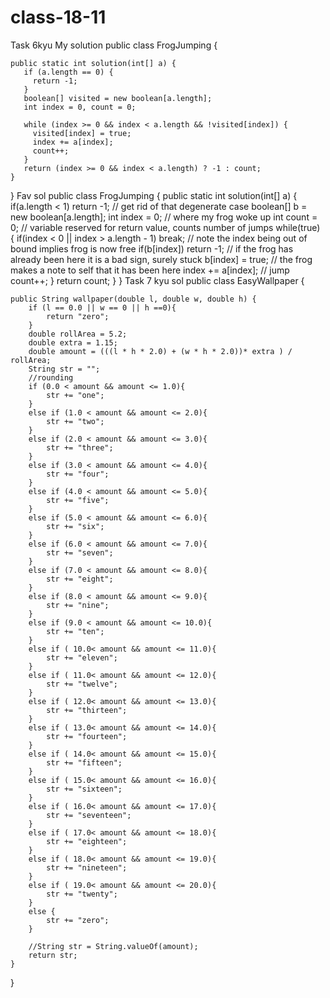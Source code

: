 # class-18-11
Task 6kyu
My solution 
public class FrogJumping {

    public static int solution(int[] a) {
       if (a.length == 0) {
         return -1;
       }
       boolean[] visited = new boolean[a.length];
       int index = 0, count = 0;
       
       while (index >= 0 && index < a.length && !visited[index]) {
         visited[index] = true;
         index += a[index];
         count++;
       }
       return (index >= 0 && index < a.length) ? -1 : count;
    }
}
Fav sol
public class FrogJumping {
  public static int solution(int[] a) {
    if(a.length < 1) return -1;                      // get rid of that degenerate case
    boolean[] b = new boolean[a.length];
    int index = 0;                                   // where my frog woke up
    int count = 0;                                   // variable reserved for return value, counts number of jumps
    while(true) {
      if(index < 0 || index > a.length - 1) break;   // note the index being out of bound implies frog is now free
      if(b[index]) return -1;                        // if the frog has already been here it is a bad sign, surely stuck
      b[index] = true;                               // the frog makes a note to self that it has been here
      index += a[index];                             // jump
      count++;
    }
    return count;
  }
}
Task 7 kyu
sol
public class EasyWallpaper {

    public String wallpaper(double l, double w, double h) {
        if (l == 0.0 || w == 0 || h ==0){
            return "zero";
        }
        double rollArea = 5.2;
        double extra = 1.15;
        double amount = (((l * h * 2.0) + (w * h * 2.0))* extra ) / rollArea;
        String str = "";
        //rounding
        if (0.0 < amount && amount <= 1.0){
            str += "one";
        }
        else if (1.0 < amount && amount <= 2.0){
            str += "two";
        }
        else if (2.0 < amount && amount <= 3.0){
            str += "three";
        }
        else if (3.0 < amount && amount <= 4.0){
            str += "four";
        }
        else if (4.0 < amount && amount <= 5.0){
            str += "five";
        }
        else if (5.0 < amount && amount <= 6.0){
            str += "six";
        }
        else if (6.0 < amount && amount <= 7.0){
            str += "seven";
        }
        else if (7.0 < amount && amount <= 8.0){
            str += "eight";
        }
        else if (8.0 < amount && amount <= 9.0){
            str += "nine";
        }
        else if (9.0 < amount && amount <= 10.0){
            str += "ten";
        }
        else if ( 10.0< amount && amount <= 11.0){
            str += "eleven";
        }
        else if ( 11.0< amount && amount <= 12.0){
            str += "twelve";
        }
        else if ( 12.0< amount && amount <= 13.0){
            str += "thirteen";
        }
        else if ( 13.0< amount && amount <= 14.0){
            str += "fourteen";
        }
        else if ( 14.0< amount && amount <= 15.0){
            str += "fifteen";
        }
        else if ( 15.0< amount && amount <= 16.0){
            str += "sixteen";
        }
        else if ( 16.0< amount && amount <= 17.0){
            str += "seventeen";
        }
        else if ( 17.0< amount && amount <= 18.0){
            str += "eighteen";
        }
        else if ( 18.0< amount && amount <= 19.0){
            str += "nineteen";
        }
        else if ( 19.0< amount && amount <= 20.0){
            str += "twenty";
        }
        else {
            str += "zero";
        }

        //String str = String.valueOf(amount);
        return str;
    }
}
